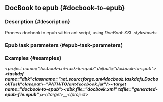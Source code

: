 ## DocBook to epub {#docbook-to-epub}

### Description {#description}

Process docbook to epub within ant script, using _DocBook XSL stylesheets_.

### Epub task parameters {#epub-task-parameters}

### Examples {#examples}

_&lt;project name="docbook-ant-task-to-epub" default="docbook-to-epub"&gt;__<taskdef name="dbk"__classname="net.sourceforge.ant4docbook.taskdefs.DocbookTask"__classpath="PATH/TO/ant4docbook.jar"/>__&lt;target name="docbook-to-epub"&gt;__&lt;dbk file="docbook.xml" tofile="generated-epub-file.epub" /&gt;__&lt;/target&gt;__&lt;/project&gt;_